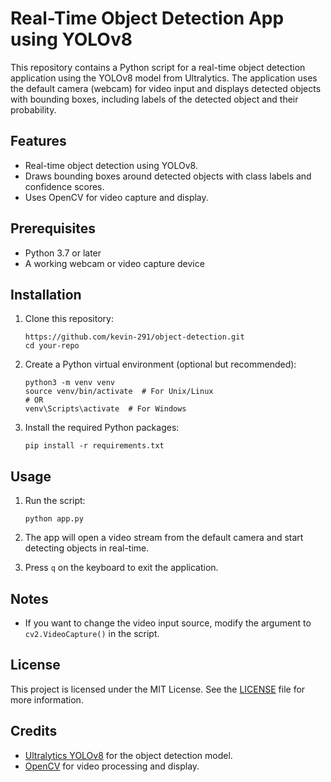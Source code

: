 # Real-Time Object Detection App using YOLOv8

This repository contains a Python script for a real-time object detection application using the YOLOv8 model from Ultralytics. The application uses the default camera (webcam) for video input and displays detected objects with bounding boxes, including labels of the detected object and their probability.

## Features

- Real-time object detection using YOLOv8.
- Draws bounding boxes around detected objects with class labels and confidence scores.
- Uses OpenCV for video capture and display.

## Prerequisites

- Python 3.7 or later
- A working webcam or video capture device

## Installation

1. Clone this repository:

    ```shell
    https://github.com/kevin-291/object-detection.git
    cd your-repo
    ```

2. Create a Python virtual environment (optional but recommended):

    ```shell
    python3 -m venv venv
    source venv/bin/activate  # For Unix/Linux
    # OR
    venv\Scripts\activate  # For Windows
    ```

3. Install the required Python packages:

    ```shell
    pip install -r requirements.txt
    ```

## Usage

1. Run the script:

    ```shell
    python app.py
    ```

2. The app will open a video stream from the default camera and start detecting objects in real-time.

3. Press `q` on the keyboard to exit the application.

## Notes

- If you want to change the video input source, modify the argument to `cv2.VideoCapture()` in the script.

## License

This project is licensed under the MIT License. See the [LICENSE](LICENSE) file for more information.

## Credits

- [Ultralytics YOLOv8](https://github.com/ultralytics/ultralytics/tree/main/ultralytics/cfg/models/v8) for the object detection model.
- [OpenCV](https://github.com/opencv/opencv) for video processing and display.

